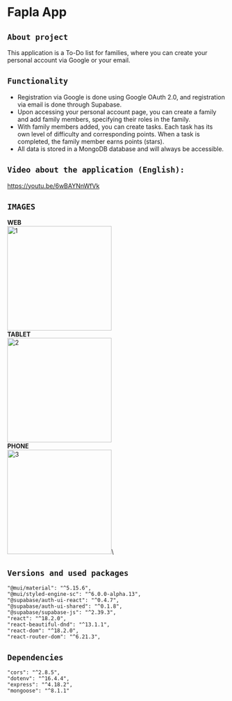 # Fapla App

## `About project`

This application is a To-Do list for families, where you can create your personal account via Google or your email.

## `Functionality`

- Registration via Google is done using Google OAuth 2.0, and registration via email is done through Supabase.
- Upon accessing your personal account page, you can create a family and add family members, specifying their roles in the family.
- With family members added, you can create tasks. Each task has its own level of difficulty and corresponding points. When a task is completed, the family member earns points (stars).
- All data is stored in a MongoDB database and will always be accessible.

## `Video about the application (English):`

https://youtu.be/6wBAYNnWfVk

## `IMAGES`

<b>WEB</b>\
<img src="https://github.com/TigerTimofey/fapla-app/assets/119110538/f431e78a-a649-476e-8f7a-7a09425945a3" alt="1"  height="240">\
<b>TABLET</b>\
<img src="https://github.com/TigerTimofey/fapla-app/assets/119110538/fdebac93-7e6d-4725-83fb-98b27ca30c2a" alt="2" height="240">\
<b>PHONE</b>\
<img src="https://github.com/TigerTimofey/fapla-app/assets/119110538/8764de3e-4329-4303-8926-35db03e1da8c" alt="3"  height="240">\

## `Versions and used packages`

    "@mui/material": "^5.15.6",
    "@mui/styled-engine-sc": "^6.0.0-alpha.13",
    "@supabase/auth-ui-react": "^0.4.7",
    "@supabase/auth-ui-shared": "^0.1.8",
    "@supabase/supabase-js": "^2.39.3",
    "react": "^18.2.0",
    "react-beautiful-dnd": "^13.1.1",
    "react-dom": "^18.2.0",
    "react-router-dom": "^6.21.3",

## `Dependencies`

    "cors": "^2.8.5",
    "dotenv": "^16.4.4",
    "express": "^4.18.2",
    "mongoose": "^8.1.1"
